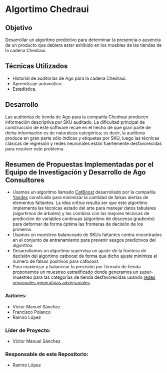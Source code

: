 # Algortimo Chedraui


## Objetivo
Desarrollar un algoritmo predictivo para determinar la presencia o ausencia de un producto que debiera estar exhibido en los muebles de las tiendas de la cadena Chedraui.

## Técnicas Utilizados
* Historial de auditorías de Ago para la cadena Chedraui.
* Aprendizaje automático.
* Estadística.

## Desarrollo
Las auditorías de tienda de Ago para la compañía Chedraui producen información descriptiva por SKU auditado. La dificultad principal de construcción de este software recae en el hecho de que gran parte de dicha información es de naturaleza categórica; es decir, la auditoría produce en gran parte sólo índices y etiquetas por SKU, luego las técnicas clásicas de regresión y redes neuronales están fuertemente desfavorecidas para resolver este problema. 


## Resumen de Propuestas Implementadas por el Equipo de Investigación y Desarrollo de Ago Consultores
* Usamos un algoritmo llamado [CatBoost](https://catboost.ai/en/docs/) desarrollado por la compañía [Yandex](https://yandex.com/) construído para minimizar la cantidad de falsas alertas de elementos faltantes. La idea crítica resulta ser que este algoritmo implementa las técnicas estado del arte para manejar datos tabulares (algortimos de árboles) y las combina con las mejores técnicas de predicción de variables continuas (algoritmo de descenso gradiente) para deformar de forma óptima las fronteras de decisión de los primeros.  
* Usamos un muestreo balanceado de SKUs faltantes contra encontrados en el conjunto de entrenamiento para prevenir sesgos predictivos del algoritmo. 
* Desarrollamos un algoritmo supervisa un ajuste de la frontera de decisión del algortimo catboost de forma que dicho ajuste minimize el número de falsos positivos para catboost.
* Para maximizar y balancear la precisión por formato de tienda proponemos un muestreo estratificado donde generamos un super-muestreo para las categorías de tienda desfavorecidas usando [redes neuronales generativas adversariales](https://arxiv.org/abs/1406.2661).




### Autores:
* Víctor Manuel Sánchez
* Francisco Polanco
* Ramiro López 

### Líder de Proyecto:
* Víctor Manuel Sánchez

### Responsable de este Repositorio:
* Ramiro López


